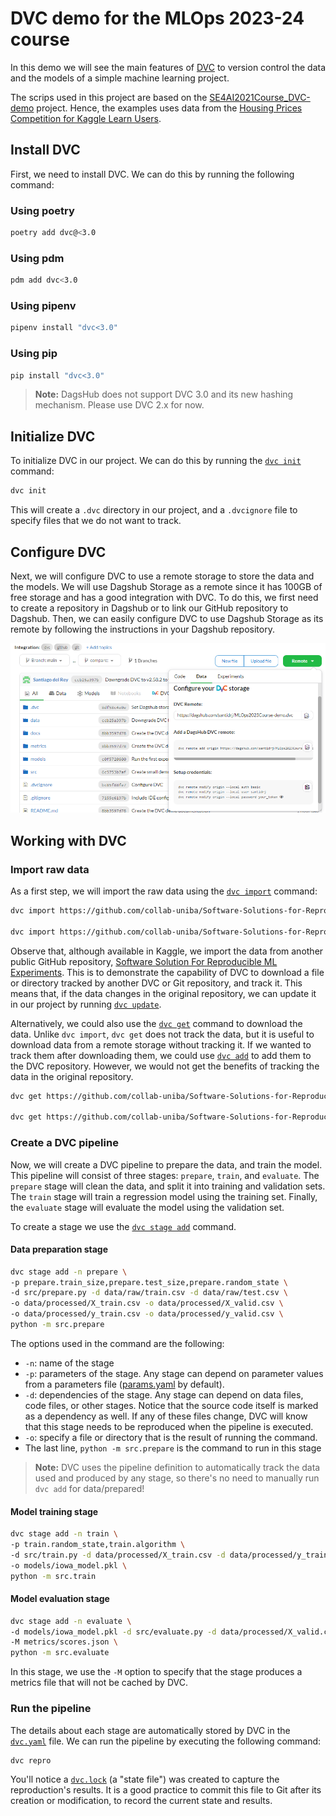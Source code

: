 # DVC demo for the MLOps 2023-24 course
In this demo we will see the main features of [DVC](https://dvc.org/) to version control the data and the models of a 
simple machine learning project.

The scrips used in this project are based on the [SE4AI2021Course_DVC-demo](https://github.com/se4ai2122-cs-uniba/SE4AI2021Course_DVC-demo)
project. Hence, the examples uses data from the [Housing Prices Competition for Kaggle Learn Users](https://www.kaggle.com/c/home-data-for-ml-course).

## Install DVC
First, we need to install DVC. We can do this by running the following command:

### Using poetry
```bash
poetry add dvc@<3.0
```

### Using pdm
```bash
pdm add dvc<3.0
```

### Using pipenv
```bash
pipenv install "dvc<3.0"
```

### Using pip
```bash
pip install "dvc<3.0"
```

> **Note:** DagsHub does not support DVC 3.0 and its new hashing mechanism. Please use DVC 2.x for now.

## Initialize DVC
To initialize DVC in our project. We can do this by running the [`dvc init`](https://dvc.org/doc/command-reference/init) command:

```bash
dvc init
```

This will create a `.dvc` directory in our project, and a `.dvcignore` file to specify files that we do not want to track.

## Configure DVC
Next, we will configure DVC to use a remote storage to store the data and the models. We will use Dagshub Storage as a
remote since it has 100GB of free storage and has a good integration with DVC. To do this, we first need to create a
repository in Dagshub or to link our GitHub repository to Dagshub. Then, we can easily configure DVC to use Dagshub
Storage as its remote by following the instructions in your Dagshub repository.

<p align="center">
    <img src="static/dagshub-dvc-config.png" width="700" alt="Dagshub Storage configuration">
</p>

## Working with DVC
### Import raw data
As a first step, we will import the raw data using the [`dvc import`](https://dvc.org/doc/command-reference/import) command:

```bash
dvc import https://github.com/collab-uniba/Software-Solutions-for-Reproducible-ML-Experiments input/home-data-for-ml-course/train.csv -o data/raw

dvc import https://github.com/collab-uniba/Software-Solutions-for-Reproducible-ML-Experiments input/home-data-for-ml-course/test.csv -o data/raw
```

Observe that, although available in Kaggle, we import the data from another public GitHub repository,
[Software Solution For Reproducible ML Experiments](https://github.com/collab-uniba/Software-Solutions-for-Reproducible-ML-Experiments).
This is to demonstrate the capability of DVC to download a file or directory tracked by another DVC or Git repository,
and track it. This means that, if the data changes in the original repository, we can update it in our
project by running [`dvc update`](https://dvc.org/doc/command-reference/update).

Alternatively, we could also use the [`dvc get`](https://dvc.org/doc/command-reference/get) command to download the data.
Unlike `dvc import`, `dvc get` does not track the data, but it is useful to download data from a remote storage without
tracking it. If we wanted to track them after downloading them, we could use [`dvc add`](https://dvc.org/doc/command-reference/add)
to add them to the DVC repository. However, we would not get the benefits of tracking the data in the original repository.

```bash
dvc get https://github.com/collab-uniba/Software-Solutions-for-Reproducible-ML-Experiments input/home-data-for-ml-course/train.csv -o data/raw

dvc get https://github.com/collab-uniba/Software-Solutions-for-Reproducible-ML-Experiments input/home-data-for-ml-course/test.csv -o data/raw
```

### Create a DVC pipeline
Now, we will create a DVC pipeline to prepare the data, and train the model. This pipeline will consist of three stages:
`prepare`, `train`, and `evaluate`. The `prepare` stage will clean the data, and split it into training and validation
sets. The `train` stage will train a regression model using the training set. Finally, the `evaluate` stage will evaluate
the model using the validation set.

To create a stage we use the [`dvc stage add`](https://dvc.org/doc/command-reference/stage/add) command.

#### Data preparation stage
```bash
dvc stage add -n prepare \
-p prepare.train_size,prepare.test_size,prepare.random_state \
-d src/prepare.py -d data/raw/train.csv -d data/raw/test.csv \
-o data/processed/X_train.csv -o data/processed/X_valid.csv \
-o data/processed/y_train.csv -o data/processed/y_valid.csv \
python -m src.prepare
```

The options used in the command are the following:
* `-n`: name of the stage
* `-p`: parameters of the stage. Any stage can depend on parameter values from a parameters file
([params.yaml](../params.yaml) by default).
* `-d`: dependencies of the stage. Any stage can depend on data files, code files, or other stages. Notice that the
source code itself is marked as a dependency as well. If any of these files change, DVC will know that this stage needs
to be reproduced when the pipeline is executed.
* `-o`: specify a file or directory that is the result of running the command.
* The last line, `python -m src.prepare` is the command to run in this stage 

> **Note:** DVC uses the pipeline definition to automatically track the data used and produced by any stage, so there's no
need to manually run `dvc add` for data/prepared!

#### Model training stage
```bash
dvc stage add -n train \
-p train.random_state,train.algorithm \
-d src/train.py -d data/processed/X_train.csv -d data/processed/y_train.csv \
-o models/iowa_model.pkl \
python -m src.train
```

#### Model evaluation stage
```bash
dvc stage add -n evaluate \
-d models/iowa_model.pkl -d src/evaluate.py -d data/processed/X_valid.csv -d data/processed/y_valid.csv \
-M metrics/scores.json \
python -m src.evaluate
```

In this stage, we use the `-M` option to specify that the stage produces a metrics file that will not be cached by DVC.

### Run the pipeline
The details about each stage are automatically stored by DVC in the [`dvc.yaml`](../dvc.yaml) file. We can run the pipeline by executing
the following command:

```bash
dvc repro
```

You'll notice a [`dvc.lock`](../dvc.lock) (a "state file") was created to capture the reproduction's results. It is a
good practice to commit this file to Git after its creation or modification, to record the current state and results.
